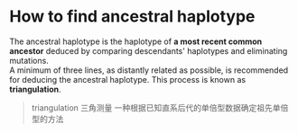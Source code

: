 # How to find ancestral haplotype 
The ancestral haplotype is the haplotype of **a most recent common ancestor** deduced by comparing descendants' haplotypes and eliminating mutations.  
A minimum of three lines, as distantly related as possible, is recommended for deducing the ancestral haplotype. This process is known as **triangulation**.
>triangulation 三角测量
> 一种根据已知直系后代的单倍型数据确定祖先单倍型的方法
